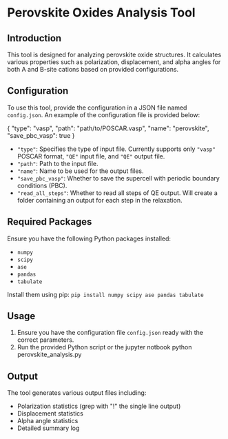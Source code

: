 Perovskite Oxides Analysis Tool
===============================

Introduction
------------

This tool is designed for analyzing perovskite oxide structures. It calculates various properties such as polarization, displacement, and alpha angles for both A and B-site cations based on provided configurations.

Configuration
-------------

To use this tool, provide the configuration in a JSON file named `config.json`. An example of the configuration file is provided below:

{  "type":  "vasp",  "path":  "path/to/POSCAR.vasp",  "name":  "perovskite",  "save_pbc_vasp":  true  }

-   `"type"`: Specifies the type of input file. Currently supports only `"vasp"` POSCAR format, `"QE"` input file, and `"QE"` output file.
-   `"path"`: Path to the input file.
-   `"name"`: Name to be used for the output files.
-   `"save_pbc_vasp"`: Whether to save the supercell with periodic boundary conditions (PBC).
-   `"read_all_steps"`: Whether to read all steps of QE output. Will create a folder containing an output for each step in the relaxation.

Required Packages
-----------------

Ensure you have the following Python packages installed:

-   `numpy`
-   `scipy`
-   `ase`
-   `pandas`
-   `tabulate`

Install them using pip:
`pip install numpy scipy ase pandas tabulate`

Usage
-----

1.  Ensure you have the configuration file `config.json` ready with the correct parameters.
2.  Run the provided Python script or the jupyter notbook
python perovskite_analysis.py

Output
------

The tool generates various output files including:

-   Polarization statistics (grep with "!" the single line output)
-   Displacement statistics
-   Alpha angle statistics
-   Detailed summary log
